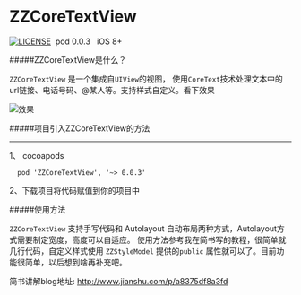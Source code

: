 # ZZCoreTextView

[![LICENSE](https://img.shields.io/badge/license-MIT-green.svg?style=flat)](https://raw.githubusercontent.com/raozhizhen/JMRoundedCorner/master/LICENSE)&nbsp;
pod 0.0.3 &nbsp;
iOS 8+&nbsp;


#####ZZCoreTextView是什么？

`ZZCoreTextView` 是一个集成自`UIView`的视图， 使用`CoreText`技术处理文本中的url链接、电话号码、@某人等。支持样式自定义。看下效果

![效果](http://upload-images.jianshu.io/upload_images/954071-d6071270d2f8101a.gif?imageMogr2/auto-orient/strip)


#####项目引入ZZCoreTextView的方法 
***
1、 cocoapods
```
  pod 'ZZCoreTextView', '~> 0.0.3'
```
2、下载项目将代码赋值到你的项目中

#####使用方法

`ZZCoreTextView` 支持手写代码和 Autolayout 自动布局两种方式，Autolayout方式需要制定宽度，高度可以自适应。
使用方法参考我在简书写的教程，很简单就几行代码，自定义样式使用 `ZZStyleModel` 提供的`public` 属性就可以了。目前功能很简单，以后想到啥再补充吧。 

简书讲解blog地址: http://www.jianshu.com/p/a8375df8a3fd 



